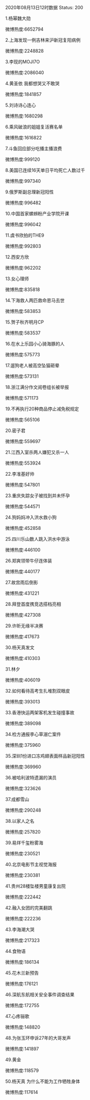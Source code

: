 2020年08月13日12时数据
Status: 200

1.杨幂魏大勋

微博热度:6652794

2.上海发现一例吉林来沪新冠复阳病例

微博热度:2248828

3.李现的MOJI7O

微博热度:2086040

4.黄圣依 我都想哭又不敢哭

微博热度:1841857

5.刘诗诗心连心

微博热度:1680298

6.乘风破浪的姐姐复活赛名单

微博热度:1616822

7.斗鱼回应部分吃播主播浪费

微博热度:999120

8.美国已连续16天单日平均死亡人数过千

微博热度:997340

9.俄罗斯副总理新冠阳性

微博热度:996482

10.中国首家螺蛳粉产业学院开课

微博热度:996042

11.虞书欣拍的THE9

微博热度:992803

12.西安方欣

微博热度:962202

13.女心理师

微博热度:835818

14.下海救人两匹救命恩马去世

微博热度:583853

15.贺子秋齐明月CP

微博热度:583537

16.在水上乐园小心骑海豚的人

微博热度:575773

17.遛狗老人被高空坠猫砸晕

微博热度:573131

18.浙江满分作文阅卷组长被举报

微博热度:571173

19.不再执行20种商品停止减免税规定

微博热度:565106

20.密子君

微博热度:559697

21.江西入室杀两人嫌犯又杀一人

微博热度:553924

22.李准基好帅

微博热度:547801

23.重庆失踪女子被找到并未怀孕

微博热度:544571

24.狗妈妈冲入洪水救小狗

微博热度:452858

25.四川乐山数人跳入洪水中游泳

微博热度:446100

26.郑爽领带牛仔连体装

微博热度:440177

27.故宫雨后倒影

微博热度:431221

28.拜登首度携竞选搭档亮相

微博热度:427308

29.许昕无缘半决赛

微博热度:417673

30.杨天真发文

微博热度:410303

31.林夕

微博热度:406019

32.如何看待高考生扎堆割双眼皮

微博热度:393013

33.香港快运两架客机发生碰撞事故

微博热度:389098

34.检方通报李心草溺亡案件

微博热度:375960

35.深圳1份进口冻鸡翅表面样品新冠阳性

微博热度:369960

36.被哈利波特遗漏的演员

微博热度:323626

37.成都雪山

微博热度:290248

38.以家人之名

微博热度:257820

39.易烊千玺粉雾海

微博热度:230521

40.北京电影节主视觉海报

微博热度:230381

41.贵州28楼坠楼男童康复出院

微博热度:222442

42.融入女团的完美翻跳

微博热度:222236

43.李海潮大哭

微博热度:217323

44.食物语

微博热度:186134

45.花木兰新预告

微博热度:176121

46.深航东航相关安全事件调查结果

微博热度:172755

47.心疼骊歌

微博热度:148820

48.为张玉环申诉27年的大哥发声

微博热度:141897

49.黄金

微博热度:118579

50.杨天真 为什么不能为工作牺牲身体

微博热度:117614

